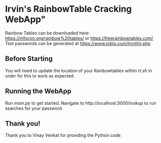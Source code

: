 # Irvin's RainbowTable Cracking WebApp"
Rainbow Tables can be downloaded here: https://infocon.org/rainbow%20tables/ or https://freerainbowtables.com/
Test passwords can be generated at https://www.tobtu.com/lmntlm.php

## Before Starting
You will need to update the location of your Rainbowtables within *rt.sh* in order for this to work as expected.

## Running the WebApp
Run *main.py* to get started. Navigate to http://localhost:3000/lookup to run searches for your password.

## Thank you!
Thank you to Vinay Venkat for providing the Python code.

